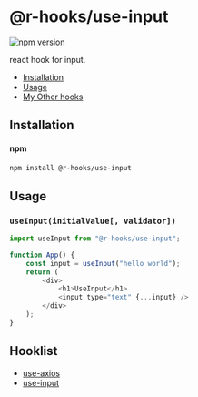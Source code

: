 # @r-hooks/use-input
[![npm version][npm-version-image]][npm-url]

react hook for input.

* [Installation](#installation)
* [Usage](#usage)
* [My Other hooks](#Hooklist)
 
## Installation
#### npm
```bash
npm install @r-hooks/use-input
```

## Usage
### `useInput(initialValue[, validator])`
```js
import useInput from "@r-hooks/use-input";

function App() {
    const input = useInput("hello world");
    return (
        <div>
            <h1>UseInput</h1>
            <input type="text" {...input} />
        </div>
    );
}
```

## Hooklist
* [use-axios](https://www.npmjs.com/package/@r-hooks/use-axios, "use-axios")
* [use-input](https://www.npmjs.com/package/@r-hooks/use-input, "use-input")

[npm-url]: https://npmjs.org/package/@r-hooks/use-input
[npm-version-image]: https://img.shields.io/npm/v/@r-hooks/use-input.svg